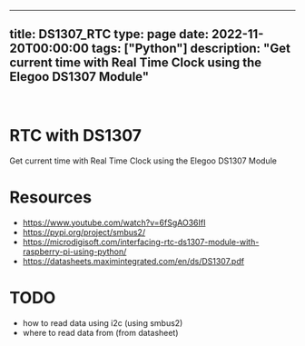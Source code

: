 
---
title: DS1307_RTC
type: page
date: 2022-11-20T00:00:00
tags: ["Python"]
description: "Get current time with Real Time Clock using the Elegoo DS1307 Module"
---


<br>

# RTC with DS1307
Get current time with Real Time Clock using the Elegoo DS1307 Module

# Resources
- https://www.youtube.com/watch?v=6fSgAO36IfI
- https://pypi.org/project/smbus2/
- https://microdigisoft.com/interfacing-rtc-ds1307-module-with-raspberry-pi-using-python/
- https://datasheets.maximintegrated.com/en/ds/DS1307.pdf

# TODO
- how to read data using i2c (using smbus2)
- where to read data from (from datasheet)
